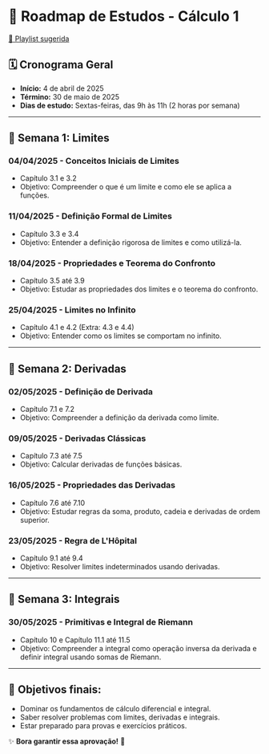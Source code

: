 # 📘 Roadmap de Estudos - Cálculo 1

[🎥 Playlist sugerida](https://www.youtube.com/watch?v=UoILFhy2xUI&list=PLmAu9dltGZtp1apl5ib_uL7UkP4fDwy4m&ab_channel=takhe)

## 🗓️ Cronograma Geral
- **Início:** 4 de abril de 2025
- **Término:** 30 de maio de 2025
- **Dias de estudo:** Sextas-feiras, das 9h às 11h (2 horas por semana)

---

## 📌 **Semana 1: Limites**

### **04/04/2025** - Conceitos Iniciais de Limites
- Capítulo 3.1 e 3.2
- Objetivo: Compreender o que é um limite e como ele se aplica a funções.

### **11/04/2025** - Definição Formal de Limites
- Capítulo 3.3 e 3.4
- Objetivo: Entender a definição rigorosa de limites e como utilizá-la.

### **18/04/2025** - Propriedades e Teorema do Confronto
- Capítulo 3.5 até 3.9
- Objetivo: Estudar as propriedades dos limites e o teorema do confronto.

### **25/04/2025** - Limites no Infinito
- Capítulo 4.1 e 4.2 (Extra: 4.3 e 4.4)
- Objetivo: Entender como os limites se comportam no infinito.

---

## 📌 **Semana 2: Derivadas**

### **02/05/2025** - Definição de Derivada
- Capítulo 7.1 e 7.2
- Objetivo: Compreender a definição da derivada como limite.

### **09/05/2025** - Derivadas Clássicas
- Capítulo 7.3 até 7.5
- Objetivo: Calcular derivadas de funções básicas.

### **16/05/2025** - Propriedades das Derivadas
- Capítulo 7.6 até 7.10
- Objetivo: Estudar regras da soma, produto, cadeia e derivadas de ordem superior.

### **23/05/2025** - Regra de L'Hôpital
- Capítulo 9.1 até 9.4
- Objetivo: Resolver limites indeterminados usando derivadas.

---

## 📌 **Semana 3: Integrais**

### **30/05/2025** - Primitivas e Integral de Riemann
- Capítulo 10 e Capítulo 11.1 até 11.5
- Objetivo: Compreender a integral como operação inversa da derivada e definir integral usando somas de Riemann.


---

## 🎯 **Objetivos finais:**
- Dominar os fundamentos de cálculo diferencial e integral.
- Saber resolver problemas com limites, derivadas e integrais.
- Estar preparado para provas e exercícios práticos.

✨ **Bora garantir essa aprovação!** 🚀

